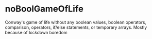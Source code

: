 # noBoolGameOfLife
Conway's game of life without any boolean values, boolean operators, comparison, operators, if/else statements, or temporary arrays. Mostly because of lockdown boredom
